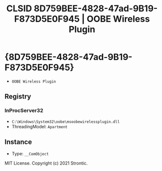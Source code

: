 ﻿---
title: "CLSID 8D759BEE-4828-47ad-9B19-F873D5E0F945 | OOBE Wireless Plugin"
excerpt: What is COM-Object CLSID 8D759BEE-4828-47ad-9B19-F873D5E0F945?
---

# {8D759BEE-4828-47ad-9B19-F873D5E0F945}

* `OOBE Wireless Plugin`

## Registry


### InProcServer32

* `C:\Windows\System32\oobe\msoobewirelessplugin.dll`
* ThreadingModel: `Apartment`

## Instance

* Type: `__ComObject`

MIT License. Copyright (c) 2021 Strontic.


